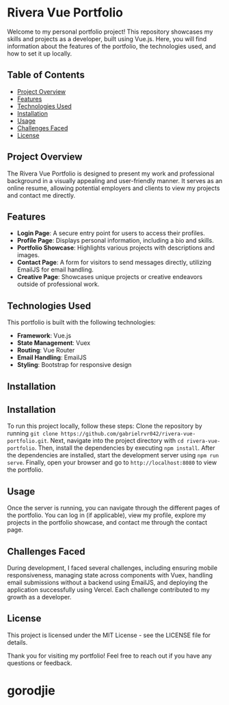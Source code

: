 # Rivera Vue Portfolio

Welcome to my personal portfolio project! This repository showcases my skills and projects as a developer, built using Vue.js. Here, you will find information about the features of the portfolio, the technologies used, and how to set it up locally.

## Table of Contents
- [Project Overview](#project-overview)
- [Features](#features)
- [Technologies Used](#technologies-used)
- [Installation](#installation)
- [Usage](#usage)
- [Challenges Faced](#challenges-faced)
- [License](#license)

## Project Overview

The Rivera Vue Portfolio is designed to present my work and professional background in a visually appealing and user-friendly manner. It serves as an online resume, allowing potential employers and clients to view my projects and contact me directly.

## Features

- **Login Page**: A secure entry point for users to access their profiles.
- **Profile Page**: Displays personal information, including a bio and skills.
- **Portfolio Showcase**: Highlights various projects with descriptions and images.
- **Contact Page**: A form for visitors to send messages directly, utilizing EmailJS for email handling.
- **Creative Page**: Showcases unique projects or creative endeavors outside of professional work.

## Technologies Used

This portfolio is built with the following technologies:
- **Framework**: Vue.js
- **State Management**: Vuex
- **Routing**: Vue Router
- **Email Handling**: EmailJS
- **Styling**: Bootstrap for responsive design

## Installation

## Installation

To run this project locally, follow these steps: Clone the repository by running `git clone https://github.com/gabrielrvr042/rivera-vue-portfolio.git`. Next, navigate into the project directory with `cd rivera-vue-portfolio`. Then, install the dependencies by executing `npm install`. After the dependencies are installed, start the development server using `npm run serve`. Finally, open your browser and go to `http://localhost:8080` to view the portfolio.

## Usage

Once the server is running, you can navigate through the different pages of the portfolio. You can log in (if applicable), view my profile, explore my projects in the portfolio showcase, and contact me through the contact page.

## Challenges Faced

During development, I faced several challenges, including ensuring mobile responsiveness, managing state across components with Vuex, handling email submissions without a backend using EmailJS, and deploying the application successfully using Vercel. Each challenge contributed to my growth as a developer.

## License

This project is licensed under the MIT License - see the LICENSE file for details.

Thank you for visiting my portfolio! Feel free to reach out if you have any questions or feedback.

   
# gorodjie

